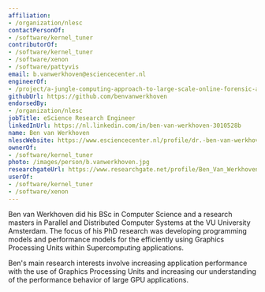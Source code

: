 ```yaml
---
affiliation:
- /organization/nlesc
contactPersonOf:
- /software/kernel_tuner
contributorOf:
- /software/kernel_tuner
- /software/xenon
- /software/pattyvis
email: b.vanwerkhoven@esciencecenter.nl
engineerOf:
- /project/a-jungle-computing-approach-to-large-scale-online-forensic-analysis
githubUrl: https://github.com/benvanwerkhoven
endorsedBy:
- /organization/nlesc
jobTitle: eScience Research Engineer
linkedInUrl: https://nl.linkedin.com/in/ben-van-werkhoven-3010528b
name: Ben van Werkhoven
nlescWebsite: https://www.esciencecenter.nl/profile/dr.-ben-van-werkhoven
ownerOf:
- /software/kernel_tuner
photo: /images/person/b.vanwerkhoven.jpg
researchgateUrl: https://www.researchgate.net/profile/Ben_Van_Werkhoven
userOf:
- /software/kernel_tuner
- /software/xenon
---
```

Ben van Werkhoven did his BSc in Computer Science and a research masters in Parallel and Distributed Computer Systems at the VU University Amsterdam. The focus of his PhD research was developing programming models and performance models for the efficiently using Graphics Processing Units within Supercomputing applications.

Ben's main research interests involve increasing application performance with the use of Graphics Processing Units and increasing our understanding of the performance behavior of large GPU applications.
